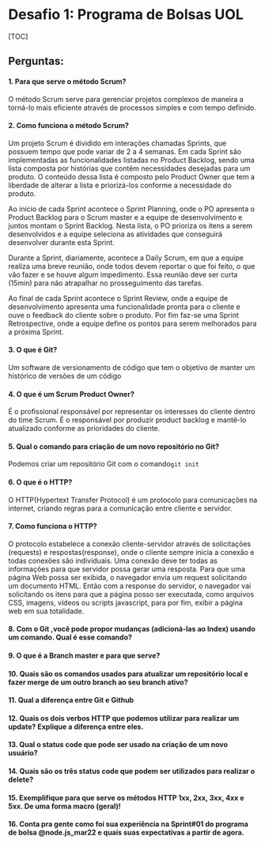 # Desafio 1: Programa de Bolsas UOL
[TOC]

## Perguntas:

#### 1. Para que serve o método Scrum?

O método Scrum serve para gerenciar projetos complexos de maneira a torná-lo mais eficiente através de processos simples e com tempo definido.

#### 2. Como funciona o método Scrum?

Um projeto Scrum é dividido em interações chamadas Sprints, que possuem tempo que pode variar de 2 a 4 semanas. Em cada Sprint são implementadas as funcionalidades listadas no Product Backlog, sendo uma lista composta por histórias que contêm necessidades desejadas para um produto. O conteúdo dessa lista é composto pelo Product Owner que tem a liberdade de alterar a lista e priorizá-los conforme a necessidade do produto.

Ao início de cada Sprint acontece o Sprint Planning, onde o PO apresenta o Product Backlog para o Scrum master e a equipe de desenvolvimento e juntos montam o Sprint Backlog. Nesta lista, o PO prioriza os itens a serem desenvolvidos e a equipe seleciona as atividades que conseguirá desenvolver durante esta Sprint.

Durante a Sprint, diariamente, acontece a Daily Scrum, em que a equipe realiza uma breve reunião, onde todos devem reportar o que foi feito, o que vão fazer e se houve algum impedimento. Essa reunião deve ser curta (15min) para não atrapalhar no prosseguimento das tarefas.

Ao final de cada Sprint acontece o Sprint Review, onde a equipe de desenvolvimento apresenta uma funcionalidade pronta para o cliente e ouve o feedback do cliente sobre o produto. Por fim faz-se uma Sprint Retrospective, onde a equipe define os pontos para serem melhorados para a próxima Sprint.

#### 3. O que é Git?

Um software de versionamento de código que tem o objetivo de manter um histórico de versões de um código

#### 4. O que é um Scrum Product Owner?

É o profissional responsável por representar os interesses do cliente dentro do time Scrum. É o responsável por produzir product backlog e mantê-lo atualizado conforme as prioridades do cliente.

#### 5. Qual o comando para criação de um novo repositório no Git?

Podemos criar um repositório Git com o comando`git init`

#### 6. O que é o HTTP?

O HTTP(Hypertext Transfer Protocol) é um protocolo para comunicações na internet, criando regras para a comunicação entre cliente e servidor.

#### 7. Como funciona o HTTP?

O protocolo estabelece a conexão cliente-servidor através de solicitações (requests) e respostas(response), onde o cliente sempre inicia a conexão e todas conexões são individuais. Uma conexão deve ter todas as informações para que servidor possa gerar uma resposta. Para que uma página Web possa ser exibida, o navegador envia um request solicitando um documento HTML. Então com a response do servidor, o navegador vai solicitando os itens para que a página posso ser executada, como arquivos CSS, imagens, vídeos ou scripts javascript, para por fim, exibir a página web em sua totalidade.

#### 8. Com o Git ,você pode propor mudanças (adicioná-las ao Index) usando um comando. Qual é esse comando?

#### 9. O que é a Branch master e para que serve?

#### 10. Quais são os comandos usados para atualizar um repositório local e fazer merge de um outro branch ao seu branch ativo?

#### 11. Qual a diferença entre Git e Github

#### 12. Quais os dois verbos HTTP que podemos utilizar para realizar um update? Explique a diferença entre eles.

#### 13. Qual o status code que pode ser usado na criação de um novo usuário?

#### 14. Quais são os três status code que podem ser utilizados para realizar o delete?

#### 15. Exemplifique para que serve os métodos HTTP 1xx, 2xx, 3xx, 4xx e 5xx. De uma forma macro (geral)!

#### 16. Conta pra gente como foi sua experiência na Sprint#01 do programa de bolsa @node.js_mar22 e quais suas expectativas a partir de agora.
